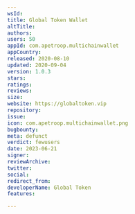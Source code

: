 ```yaml
---
wsId: 
title: Global Token Wallet
altTitle: 
authors: 
users: 50
appId: com.apetroop.multichainwallet
appCountry: 
released: 2020-08-10
updated: 2020-09-04
version: 1.0.3
stars: 
ratings: 
reviews: 
size: 
website: https://globaltoken.vip
repository: 
issue: 
icon: com.apetroop.multichainwallet.png
bugbounty: 
meta: defunct
verdict: fewusers
date: 2023-06-21
signer: 
reviewArchive: 
twitter: 
social: 
redirect_from: 
developerName: Global Token
features: 

---
```


